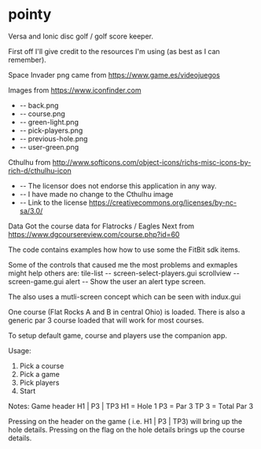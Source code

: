 # pointy
Versa and Ionic disc golf / golf score keeper.

First off I'll give credit to the resources I'm using (as best as I can remember).

Space Invader png came from https://www.game.es/videojuegos

Images from https://www.iconfinder.com
 *    -- back.png
 *    -- course.png
 *    -- green-light.png
 *    -- pick-players.png
 *    -- previous-hole.png
 *    -- user-green.png
 
Cthulhu from http://www.softicons.com/object-icons/richs-misc-icons-by-rich-d/cthulhu-icon
 *    -- The licensor does not endorse this application in any way.
 *    -- I have made no change to the Cthulhu image
 *    -- Link to the license https://creativecommons.org/licenses/by-nc-sa/3.0/

Data
 Got the course data for Flatrocks / Eagles Next from https://www.dgcoursereview.com/course.php?id=60
 

The code contains examples how how to use some the FitBit sdk items.

Some of the controls that caused me the most problems and exmaples might help others are:
  tile-list -- screen-select-players.gui
  scrollview -- screen-game.gui
  alert -- Show the user an alert type screen.
  
The also uses a mutli-screen concept which can be seen with indux.gui

One course (Flat Rocks A and B in central Ohio) is loaded.
There is also a generic par 3 course loaded that will work for most courses.

To setup default game, course and players use the companion app.

Usage:
1. Pick a course
2. Pick a game
3. Pick players
4. Start

Notes:
   Game header H1 | P3 | TP3
      H1 = Hole 1
      P3 = Par 3
      TP 3 = Total Par 3

   Pressing on the header on the game ( i.e. H1 | P3 | TP3) will bring up the hole details.
   Pressing on the flag on the hole details brings up the course details.
